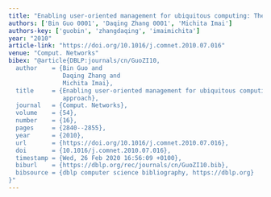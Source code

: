 ```yaml
---
title: "Enabling user-oriented management for ubiquitous computing: The meta-design approach"
authors: ['Bin Guo 0001', 'Daqing Zhang 0001', 'Michita Imai']
authors-key: ['guobin', 'zhangdaqing', 'imaimichita']
year: "2010"
article-link: "https://doi.org/10.1016/j.comnet.2010.07.016"
venue: "Comput. Networks"
bibex: "@article{DBLP:journals/cn/GuoZI10,
  author    = {Bin Guo and
               Daqing Zhang and
               Michita Imai},
  title     = {Enabling user-oriented management for ubiquitous computing: The meta-design
               approach},
  journal   = {Comput. Networks},
  volume    = {54},
  number    = {16},
  pages     = {2840--2855},
  year      = {2010},
  url       = {https://doi.org/10.1016/j.comnet.2010.07.016},
  doi       = {10.1016/j.comnet.2010.07.016},
  timestamp = {Wed, 26 Feb 2020 16:56:09 +0100},
  biburl    = {https://dblp.org/rec/journals/cn/GuoZI10.bib},
  bibsource = {dblp computer science bibliography, https://dblp.org}
}"
---
```

